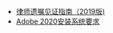 <ul>

<li><a href="https://mp.weixin.qq.com/s/Cun7VwN02dPKucw1qEsTzw" target="_blank" title="">律师遗嘱见证指南（2019版)</a></li>
<li><a href="https://pic.superbed.cn/item/5db598c28b58bc7bf7754c99.jpg" target="_blank" title="">Adobe 2020安装系统要求</a></li>

</ul>
<!--stackedit_data:
eyJoaXN0b3J5IjpbLTEzNTE1ODI5OTddfQ==
-->